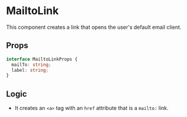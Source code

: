 # MailtoLink

This component creates a link that opens the user's default email client.

## Props

```typescript
interface MailtoLinkProps {
  mailTo: string;
  label: string;
}
```

## Logic

- It creates an `<a>` tag with an `href` attribute that is a `mailto:` link.
